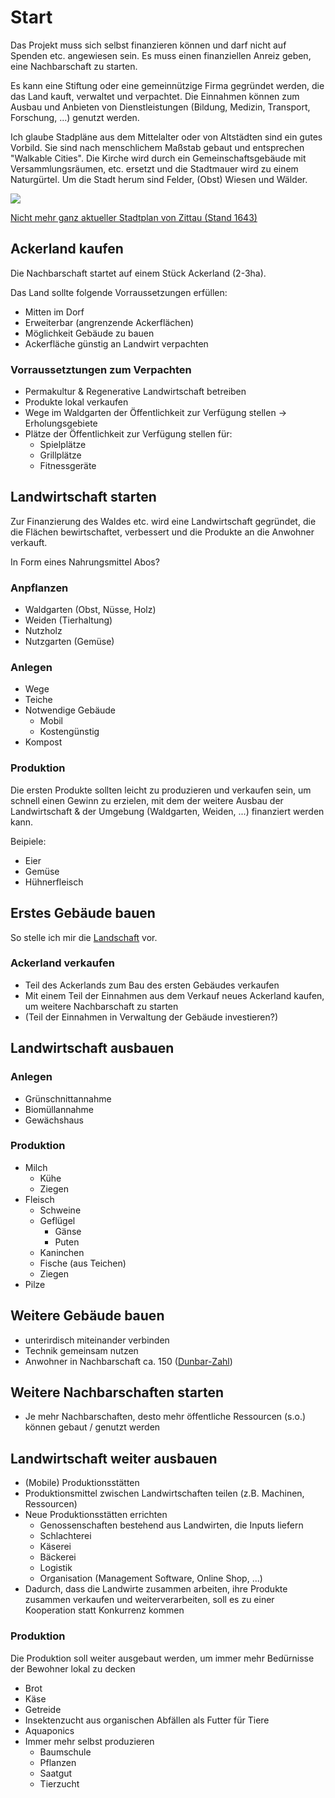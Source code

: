 # Start

Das Projekt muss sich selbst finanzieren können und darf nicht auf Spenden etc. angewiesen sein. Es muss einen finanziellen Anreiz geben, eine Nachbarschaft zu starten.

Es kann eine Stiftung oder eine gemeinnützige Firma gegründet werden, die das Land kauft, verwaltet und verpachtet. Die Einnahmen können zum Ausbau und Anbieten von Dienstleistungen (Bildung, Medizin, Transport, Forschung, ...) genutzt werden.

Ich glaube Stadpläne aus dem Mittelalter oder von Altstädten sind ein gutes Vorbild. Sie sind nach menschlichem Maßstab gebaut und entsprechen "Walkable Cities". Die Kirche wird durch ein Gemeinschaftsgebäude mit Versammlungsräumen, etc. ersetzt und die Stadtmauer wird zu einem Naturgürtel. Um die Stadt herum sind Felder, (Obst) Wiesen und Wälder.

![](http://www.astrolehrbuch.de/Bilder/zittau1647.jpg)

[Nicht mehr ganz aktueller Stadtplan von Zittau (Stand 1643)](http://wincontact32naturwunder.blogspot.com/2014/02/nicht-mehr-ganz-aktueller-stadtplan-von.html)

## Ackerland kaufen

Die Nachbarschaft startet auf einem Stück Ackerland (2-3ha).

Das Land sollte folgende Vorraussetzungen erfüllen:
- Mitten im Dorf
- Erweiterbar (angrenzende Ackerflächen)
- Möglichkeit Gebäude zu bauen
- Ackerfläche günstig an Landwirt verpachten

### Vorraussetztungen zum Verpachten

- Permakultur & Regenerative Landwirtschaft betreiben
- Produkte lokal verkaufen
- Wege im Waldgarten der Öffentlichkeit zur Verfügung stellen -> Erholungsgebiete
- Plätze der Öffentlichkeit zur Verfügung stellen für:
    + Spielplätze
    + Grillplätze
    + Fitnessgeräte

## Landwirtschaft starten

Zur Finanzierung des Waldes etc. wird eine Landwirtschaft gegründet, die die Flächen bewirtschaftet, verbessert und die Produkte an die Anwohner verkauft. 

In Form eines Nahrungsmittel Abos?

### Anpflanzen

- Waldgarten (Obst, Nüsse, Holz)
- Weiden (Tierhaltung)
- Nutzholz
- Nutzgarten (Gemüse)

### Anlegen

- Wege
- Teiche
- Notwendige Gebäude
    + Mobil 
    + Kostengünstig
- Kompost

### Produktion

Die ersten Produkte sollten leicht zu produzieren und verkaufen sein, um schnell einen Gewinn zu erzielen, mit dem der weitere Ausbau der Landwirtschaft & der Umgebung (Waldgarten, Weiden, ...) finanziert werden kann.

Beipiele:
- Eier
- Gemüse
- Hühnerfleisch

## Erstes Gebäude bauen

So stelle ich mir die [Landschaft](./landschaft.md) vor.

### Ackerland verkaufen

- Teil des Ackerlands zum Bau des ersten Gebäudes verkaufen
- Mit einem Teil der Einnahmen aus dem Verkauf neues Ackerland kaufen, um weitere Nachbarschaft zu starten
- (Teil der Einnahmen in Verwaltung der Gebäude investieren?)
    
## Landwirtschaft ausbauen

### Anlegen

- Grünschnittannahme
- Biomüllannahme
- Gewächshaus

### Produktion

- Milch
    + Kühe
    + Ziegen
- Fleisch
    + Schweine
    + Geflügel
        * Gänse
        * Puten
    + Kaninchen
    + Fische (aus Teichen)
    + Ziegen
- Pilze

## Weitere Gebäude bauen

- unterirdisch miteinander verbinden
- Technik gemeinsam nutzen
- Anwohner in Nachbarschaft ca. 150 ([Dunbar-Zahl](https://de.wikipedia.org/wiki/Dunbar-Zahl))

## Weitere Nachbarschaften starten

- Je mehr Nachbarschaften, desto mehr öffentliche Ressourcen (s.o.) können gebaut / genutzt werden

## Landwirtschaft weiter ausbauen

- (Mobile) Produktionsstätten
- Produktionsmittel zwischen Landwirtschaften teilen (z.B. Machinen, Ressourcen)
- Neue Produktionsstätten errichten
    + Genossenschaften bestehend aus Landwirten, die Inputs liefern
    + Schlachterei
    + Käserei
    + Bäckerei
    + Logistik
    + Organisation (Management Software, Online Shop, ...)
- Dadurch, dass die Landwirte zusammen arbeiten, ihre Produkte zusammen verkaufen und weiterverarbeiten, soll es zu einer Kooperation statt Konkurrenz kommen

### Produktion

Die Produktion soll weiter ausgebaut werden, um immer mehr Bedürnisse der Bewohner lokal zu decken

- Brot
- Käse
- Getreide
- Insektenzucht aus organischen Abfällen als Futter für Tiere
- Aquaponics
- Immer mehr selbst produzieren
    + Baumschule
    + Pflanzen
    + Saatgut
    + Tierzucht
